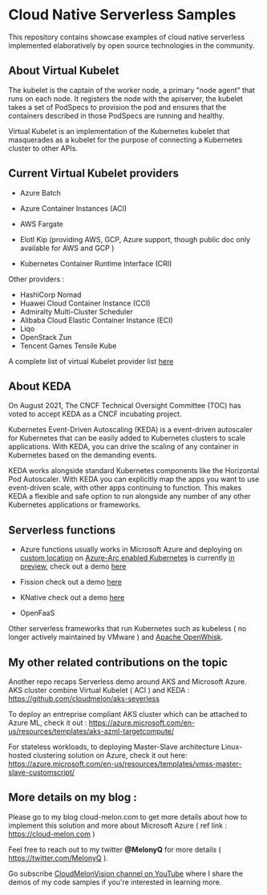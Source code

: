 # Cloud Native Serverless Samples

This repository contains showcase examples of cloud native serverless implemented elaboratively by open source technologies in the community. 


## About Virtual Kubelet

The kubelet is the captain of the worker node, a primary "node agent" that runs on each node. It registers the node with the apiserver, the kubelet takes a set of PodSpecs to provision the pod and ensures that the containers described in those PodSpecs are running and healthy. 

Virtual Kubelet is an implementation of the Kubernetes kubelet that masquerades as a kubelet for the purpose of connecting a Kubernetes cluster to other APIs. 

## Current Virtual Kubelet providers 
 
- Azure Batch		
- Azure Container Instances (ACI)
- AWS Fargate	

- Elotl Kip	(providing AWS, GCP, Azure support, though public doc only available for AWS and GCP )
- Kubernetes Container Runtime Interface (CRI)	

Other providers : 
- HashiCorp Nomad
- Huawei Cloud Container Instance (CCI)	
- Admiralty Multi-Cluster Scheduler	
- Alibaba Cloud Elastic Container Instance (ECI)
- Liqo	
- OpenStack Zun	
- Tencent Games Tensile Kube

A complete list of virtual Kubelet provider list [here](https://virtual-kubelet.io/docs/providers/#current-providers)


## About KEDA 

On August 2021, The CNCF Technical Oversight Committee (TOC) has voted to accept KEDA as a CNCF incubating project.

Kubernetes Event-Driven Autoscaling (KEDA) is a event-driven autoscaler for Kubernetes that can be easily added to Kubernetes clusters to scale applications.  With KEDA, you can drive the scaling of any container in Kubernetes based on the demanding events.

 KEDA works alongside standard Kubernetes components like the Horizontal Pod Autoscaler. With KEDA you can explicitly map the apps you want to use event-driven scale, with other apps continuing to function. This makes KEDA a flexible and safe option to run alongside any number of any other Kubernetes applications or frameworks.


## Serverless functions

- Azure functions usually works in Microsoft Azure and deploying on [custom location](https://docs.microsoft.com/en-us/azure/app-service/overview-arc-integration) on [Azure-Arc enabled Kubernetes](https://docs.microsoft.com/en-us/azure/azure-arc/kubernetes/overview) is currently [in preview](https://docs.microsoft.com/en-us/azure/app-service/manage-create-arc-environment?tabs=bash), check out a demo [here](https://github.com/cloudmelon/aks-severless/tree/master/AKSKEDADemo)

- Fission   check out a demo [here]()

- KNative   check out a demo [here]()

- OpenFaaS

Other serverless frameworks that run Kubernetes such as kubeless ( no longer actively maintained by VMware ) and [Apache OpenWhisk](https://openwhisk.apache.org/). 


## My other related contributions on the topic 

Another repo recaps Serverless demo around AKS and Microsoft Azure. AKS cluster combine Virtual Kubelet ( ACI ) and KEDA : https://github.com/cloudmelon/aks-severless

To deploy an entreprise compliant AKS cluster which can be attached to Azure ML, check it out : https://azure.microsoft.com/en-us/resources/templates/aks-azml-targetcompute/

For stateless workloads, to deploying Master-Slave architecture Linux-hosted clustering solution on Azure, check it out here: https://azure.microsoft.com/en-us/resources/templates/vmss-master-slave-customscript/

## More details on my blog : 

Please go to my blog cloud-melon.com to get more details about how to implement this solution and more about Microsoft Azure ( ref link : https://cloud-melon.com )

Feel free to reach out to my twitter **@MelonyQ** for more details ( https://twitter.com/MelonyQ ). 

Go subscribe  [CloudMelonVision channel on YouTube](https://www.youtube.com/channel/UC_0k4ajcxGesNoN9iBBvlig)  where I share the demos of my code samples if you're interested in learning more. 